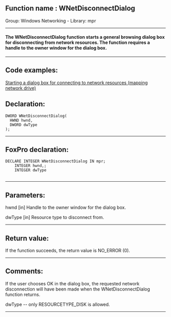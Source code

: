 
## Function name : WNetDisconnectDialog
Group: Windows Networking - Library: mpr    
***  


#### The WNetDisconnectDialog function starts a general browsing dialog box for disconnecting from network resources. The function requires a handle to the owner window for the dialog box.
***  


## Code examples:
[Starting a dialog box for connecting to network resources (mapping network drive)](../../samples/sample_309.md)  

## Declaration:
```foxpro  
DWORD WNetDisconnectDialog(
  HWND hwnd,
  DWORD dwType
);  
```  
***  


## FoxPro declaration:
```foxpro  
DECLARE INTEGER WNetDisconnectDialog IN mpr;
	INTEGER hwnd,;
	INTEGER dwType
  
```  
***  


## Parameters:
hwnd 
[in] Handle to the owner window for the dialog box. 

dwType 
[in] Resource type to disconnect from.  
***  


## Return value:
If the function succeeds, the return value is NO_ERROR (0).  
***  


## Comments:
If the user chooses OK in the dialog box, the requested network disconnection will have been made when the WNetDisconnectDialog function returns.  
  
dwType -- only RESOURCETYPE_DISK is allowed.  
  
***  


